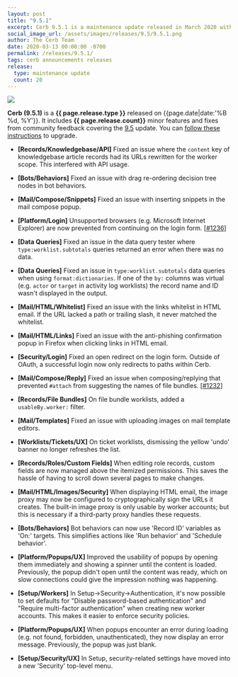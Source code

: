 ```yaml
---
layout: post
title: "9.5.1"
excerpt: Cerb 9.5.1 is a maintenance update released in March 2020 with 20 minor features and fixes from community feedback.
social_image_url: /assets/images/releases/9.5/9.5.1.png
author: The Cerb Team
date: 2020-03-13 00:00:00 -0700
permalink: /releases/9.5.1/
tags: cerb announcements releases
release:
  type: maintenance update
  count: 20
---
```


<div class="cerb-screenshot">
<img src="{{page.social_image_url}}" class="screenshot">
</div>

**Cerb (9.5.1)** is a **{{ page.release.type }}** released on {{page.date|date:'%B %d, %Y'}}. It includes **{{ page.release.count}}** minor features and fixes from community feedback covering the [9.5](/releases/9.5/) update.  You can [follow these instructions](/docs/upgrading/) to upgrade.

* **[Records/Knowledgebase/API]** Fixed an issue where the `content` key of knowledgebase article records had its URLs rewritten for the worker scope. This interfered with API usage.

* **[Bots/Behaviors]** Fixed an issue with drag re-ordering decision tree nodes in bot behaviors.

* **[Mail/Compose/Snippets]** Fixed an issue with inserting snippets in the mail compose popup.

* **[Platform/Login]** Unsupported browsers (e.g. Microsoft Internet Explorer) are now prevented from continuing on the login form. [[#1236](https://github.com/jstanden/cerb/issues/1236)]

* **[Data Queries]** Fixed an issue in the data query tester where `type:worklist.subtotals` queries returned an error when there was no data.

* **[Data Queries]** Fixed an issue in `type:worklist.subtotals` data queries when using `format:dictionaries`. If one of the `by:` columns was virtual (e.g. `actor` or `target` in activity log worklists) the record name and ID wasn't displayed in the output.

* **[Mail/HTML/Whitelist]** Fixed an issue with the links whitelist in HTML email. If the URL lacked a path or trailing slash, it never matched the whitelist.

* **[Mail/HTML/Links]** Fixed an issue with the anti-phishing confirmation popup in Firefox when clicking links in HTML email.

* **[Security/Login]** Fixed an open redirect on the login form. Outside of OAuth, a successful login now only redirects to paths within Cerb.

* **[Mail/Compose/Reply]** Fixed an issue when composing/replying that prevented `#attach` from suggesting the names of file bundles. [[#1232](https://github.com/jstanden/cerb/issues/1232)]

* **[Records/File Bundles]** On file bundle worklists, added a `usableBy.worker:` filter.

* **[Mail/Templates]** Fixed an issue with uploading images on mail template editors.

* **[Worklists/Tickets/UX]** On ticket worklists, dismissing the yellow 'undo' banner no longer refreshes the list.

* **[Records/Roles/Custom Fields]** When editing role records, custom fields are now managed above the itemized permissions. This saves the hassle of having to scroll down several pages to make changes.

* **[Mail/HTML/Images/Security]** When displaying HTML email, the image proxy may now be configured to cryptographically sign the URLs it creates. The built-in image proxy is only usable by worker accounts; but this is necessary if a third-party proxy handles these requests.

* **[Bots/Behaviors]** Bot behaviors can now use 'Record ID' variables as 'On:' targets. This simplifies actions like 'Run behavior' and 'Schedule behavior'.

* **[Platform/Popups/UX]** Improved the usability of popups by opening them immediately and showing a spinner until the content is loaded. Previously, the popup didn't open until the content was ready, which on slow connections could give the impression nothing was happening.

* **[Setup/Workers]** In Setup->Security->Authentication, it's now possible to set defaults for "Disable password-based authentication" and "Require multi-factor authentication" when creating new worker accounts. This makes it easier to enforce security policies.

* **[Platform/Popups/UX]** When popups encounter an error during loading (e.g. not found, forbidden, unauthenticated), they now display an error message. Previously, the popup was just blank.

* **[Setup/Security/UX]** In Setup, security-related settings have moved into a new 'Security' top-level menu.

